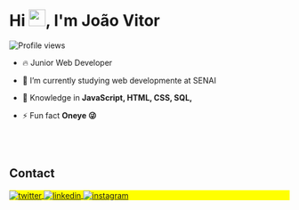 <h1 align="left">Hi <img src="https://raw.githubusercontent.com/kaueMarques/kaueMarques/master/hi.gif" height="30px">, I'm João Vitor</h1>
<p align="left"> <img src="https://komarev.com/ghpvc/?username=joaorosera&color=yellow" alt="Profile views" /> </p>

- 🔥 Junior Web Developer 

- 🔭 I’m currently studying web developmente at SENAI 

- 💬 Knowledge in **JavaScript, HTML, CSS, SQL,**

- ⚡ Fun fact **Oneye 😜**

<br><br>

## Contact

<p align="left" style="background:yellow">
<a href="https://twitter.com/ogrosera" target="_blank">
  <img align="center" src="https://img.shields.io/badge/-ogrosera-05122A?style=flat&logo=twitter" alt="twitter"/>  
</a>
<a href="https://www.linkedin.com/in/jo%C3%A3o-vitor-rosera-701a48236/" target="_blank">
  <img align="center" src="https://img.shields.io/badge/-joaorosera-05122A?style=flat&logo=linkedin" alt="linkedin"/>
</a>
<a href="https://instagram.com/ogrosera" target="_blank">
 <img align="center" src="https://img.shields.io/badge/-ogrosera-05122A?style=flat&logo=instagram" alt="instagram"/>
</a>
</p>
